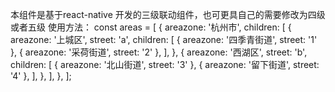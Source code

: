 本组件是基于react-native 开发的三级联动组件，也可更具自己的需要修改为四级或者五级
使用方法：
const areas = [
  {
    areazone: '杭州市',
    children: [
      {
        areazone: '上城区',
        street: 'a',
        children: [
          { areazone: '四季青街道', street: '1' },
          { areazone: '采荷街道', street: '2' },
        ],
      },
      {
        areazone: '西湖区',
        street: 'b',
        children: [
          { areazone: '北山街道', street: '3' },
          { areazone: '留下街道', street: '4' },
        ],
      },
    ],
  },
];
<AddressPicker areaData={areas}/>
